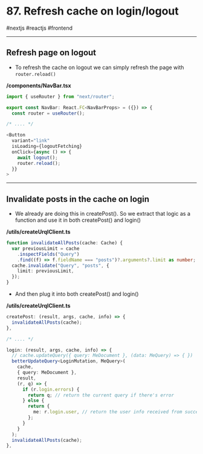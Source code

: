 # 87\. Refresh cache on login/logout

#nextjs #reactjs #frontend

* * *

## Refresh page on logout

- To refresh the cache on logout we can simply refresh the page with `router.reload()`

**/components/NavBar.tsx**

```typescript
import { useRouter } from "next/router";

export const NavBar: React.FC<NavBarProps> = ({}) => {
  const router = useRouter();

/* .... */

<Button
  variant="link"
  isLoading={logoutFetching}
  onClick={async () => {
    await logout();
    router.reload();
  }}
>
```

  

* * *

## Invalidate posts in the cache on login

- We already are doing this in createPost(). So we extract that logic as a function and use it in both createPost() and login()

**/utils/createUrqlClient.ts**

```typescript
function invalidateAllPosts(cache: Cache) {
  var previousLimit = cache
    .inspectFields("Query")
    .find((f) => f.fieldName === "posts")?.arguments?.limit as number;
  cache.invalidate("Query", "posts", {
    limit: previousLimit,
  });
}
```

  

- And then plug it into both createPost() and login()

**/utils/createUrqlClient.ts**  

```typescript
createPost: (result, args, cache, info) => {
  invalidateAllPosts(cache);
},

/* .... */

login: (result, args, cache, info) => {
  // cache.updateQuery({ query: MeDocument }, (data: MeQuery) => { })
  betterUpdateQuery<LoginMutation, MeQuery>(
    cache,
    { query: MeDocument },
    result,
    (r, q) => {
      if (r.login.errors) {
        return q; // return the current query if there's error
      } else {
        return {
          me: r.login.user, // return the user info received from successful login
        };
      }
    }
  );
  invalidateAllPosts(cache);
},
```